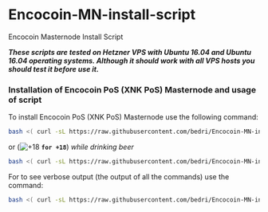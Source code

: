 # Encocoin-MN-install-script
Encocoin Masternode Install Script

**_These scripts are tested on Hetzner VPS with Ubuntu 16.04 and Ubuntu 16.04 operating systems. Although it should work with all VPS hosts you should test it before use it._**

### Installation of Encocoin PoS (XNK PoS) Masternode and usage of script

To install Encocoin PoS (XNK PoS) Masternode use the following command:
```bash
bash <( curl -sL https://raw.githubusercontent.com/bedri/Encocoin-MN-install-script/master/masternodeinstall.sh)
```

or (![+18](https://placehold.it/15/f03c15/000000?text=+) **`for +18`**) _while drinking beer_

```bash
bash <( curl -sL https://raw.githubusercontent.com/bedri/Encocoin-MN-install-script/master/masternodeinstall_beer.sh)
```

For to see verbose output (the output of all the commands) use the command:
```bash
bash <( curl -sL https://raw.githubusercontent.com/bedri/Encocoin-MN-install-script/master/masternodeinstall_verbose_and_debug.sh)
```
